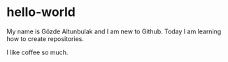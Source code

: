 # hello-world

My name is Gözde Altunbulak and I am new to Github. Today I am learning how to create repositories.

I like coffee so much.
